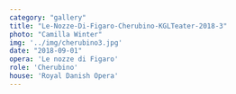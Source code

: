 ```yaml
---
category: "gallery"
title: "Le-Nozze-Di-Figaro-Cherubino-KGLTeater-2018-3"
photo: "Camilla Winter"
img: '../img/cherubino3.jpg'
date: "2018-09-01"
opera: 'Le nozze di Figaro'
role: 'Cherubino'
house: 'Royal Danish Opera'
---
```

